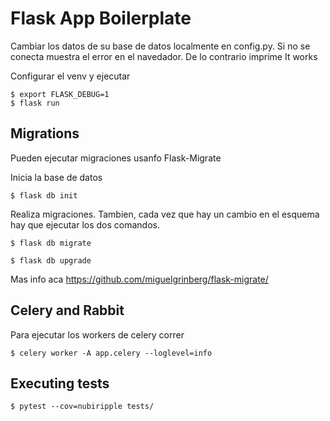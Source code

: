 # Flask App Boilerplate

Cambiar los datos de su base de datos localmente en config.py. 
Si no se conecta muestra el error en el navedador. De lo contrario imprime It works

Configurar el venv y ejecutar 
```
$ export FLASK_DEBUG=1   
$ flask run
```

## Migrations 

Pueden ejecutar migraciones usanfo Flask-Migrate 

Inicia la base de datos
```
$ flask db init
```

Realiza migraciones. Tambien, cada vez que hay un cambio en el esquema hay que ejecutar los dos comandos.
```
$ flask db migrate
```
```
$ flask db upgrade
```

Mas info aca https://github.com/miguelgrinberg/flask-migrate/

## Celery and Rabbit

Para ejecutar los workers de celery correr 
```
$ celery worker -A app.celery --loglevel=info

```

## Executing tests 

```
$ pytest --cov=nubiripple tests/  
```



